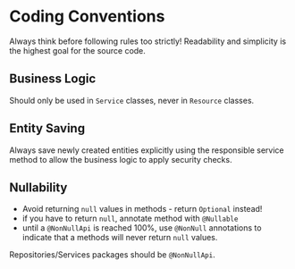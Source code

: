 # Coding Conventions

Always think before following rules too strictly! 
Readability and simplicity is the highest goal for the source code.

## Business Logic

Should only be used in ```Service``` classes, never in ```Resource``` classes.

## Entity Saving

Always save newly created entities explicitly using the responsible service 
method to allow the business logic to apply security checks.

## Nullability

* Avoid returning ```null``` values in methods - return ```Optional``` instead!
* if you have to return ```null```, annotate method with ```@Nullable```
* until a ```@NonNullApi``` is reached 100%, use ```@NonNull``` annotations to 
indicate that a methods will never return ```null``` values. 

Repositories/Services packages should be ```@NonNullApi```.
